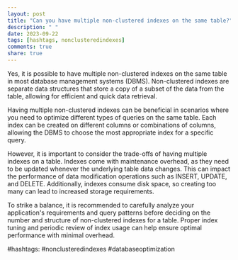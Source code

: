 ```yaml
---
layout: post
title: "Can you have multiple non-clustered indexes on the same table?"
description: " "
date: 2023-09-22
tags: [hashtags, nonclusteredindexes]
comments: true
share: true
---
```


Yes, it is possible to have multiple non-clustered indexes on the same table in most database management systems (DBMS). Non-clustered indexes are separate data structures that store a copy of a subset of the data from the table, allowing for efficient and quick data retrieval.

Having multiple non-clustered indexes can be beneficial in scenarios where you need to optimize different types of queries on the same table. Each index can be created on different columns or combinations of columns, allowing the DBMS to choose the most appropriate index for a specific query.

However, it is important to consider the trade-offs of having multiple indexes on a table. Indexes come with maintenance overhead, as they need to be updated whenever the underlying table data changes. This can impact the performance of data modification operations such as INSERT, UPDATE, and DELETE. Additionally, indexes consume disk space, so creating too many can lead to increased storage requirements.

To strike a balance, it is recommended to carefully analyze your application's requirements and query patterns before deciding on the number and structure of non-clustered indexes for a table. Proper index tuning and periodic review of index usage can help ensure optimal performance with minimal overhead.

#hashtags: #nonclusteredindexes #databaseoptimization
